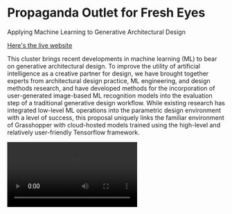 # Propaganda Outlet for Fresh Eyes
Applying Machine Learning to Generative Architectural Design

[Here's the live website](http://git-to-s3-fresheyes.s3-website-us-east-1.amazonaws.com/)

This cluster brings recent developments in machine learning (ML) to bear on generative architectural design. To improve the utility of artificial intelligence as a creative partner for design, we have brought together experts from architectural design practice, ML engineering, and design methods research, and have developed methods for the incorporation of user-generated image-based ML recognition models into the evaluation step of a traditional generative design workflow. While existing research has integrated low-level ML operations into the parametric design environment with a level of success, this proposal uniquely links the familiar environment of Grasshopper with cloud-hosted models trained using the high-level and relatively user-friendly Tensorflow framework.

![Sample Video](http://techslides.com/demos/sample-videos/small.mp4)
